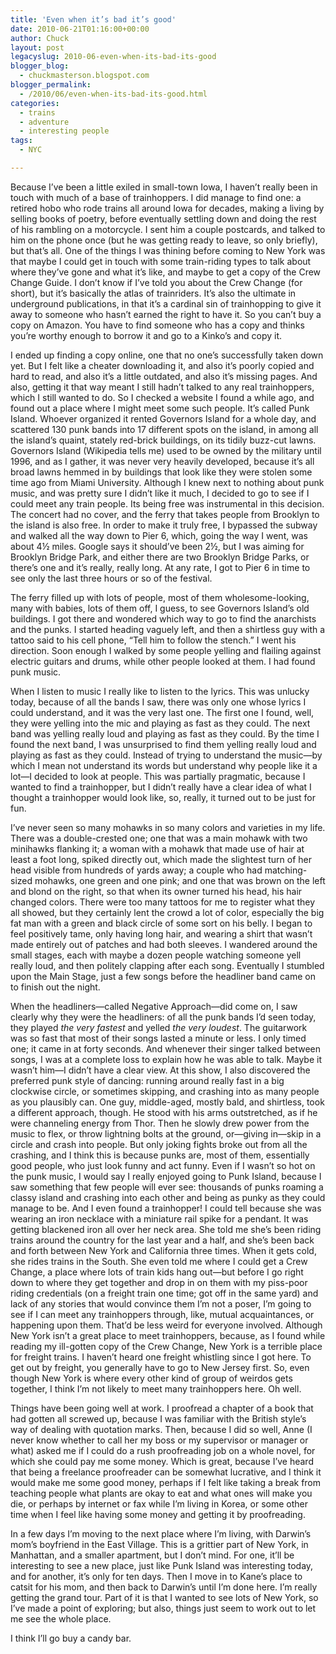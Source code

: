```yaml
---
title: 'Even when it’s bad it’s good'
date: 2010-06-21T01:16:00+00:00
author: Chuck
layout: post
legacyslug: 2010-06-even-when-its-bad-its-good
blogger_blog:
  - chuckmasterson.blogspot.com
blogger_permalink:
  - /2010/06/even-when-its-bad-its-good.html
categories:
  - trains
  - adventure
  - interesting people
tags:
  - NYC

---
```

Because I’ve been a little exiled in small-town Iowa, I haven’t really been in
touch with much of a base of trainhoppers. I did manage to find one: a retired
hobo who rode trains all around Iowa for decades, making a living by selling
books of poetry, before eventually settling down and doing the rest of his
rambling on a motorcycle. I sent him a couple postcards, and talked to him on
the phone once (but he was getting ready to leave, so only briefly), but that’s
all. One of the things I was thining before coming to New York was that maybe I
could get in touch with some train-riding types to talk about where they’ve
gone and what it’s like, and maybe to get a copy of the Crew Change Guide. I
don’t know if I’ve told you about the Crew Change (for short), but it’s
basically the atlas of trainriders. It’s also the ultimate in underground
publications, in that it’s a cardinal sin of trainhopping to give it away to
someone who hasn’t earned the right to have it. So you can’t buy a copy on
Amazon. You have to find someone who has a copy and thinks you’re worthy enough
to borrow it and go to a Kinko’s and copy it. 

I ended up finding a copy online, one that no one’s successfully taken down
yet. But I felt like a cheater downloading it, and also it’s poorly copied and
hard to read, and also it’s a little outdated, and also it’s missing pages. And
also, getting it that way meant I still hadn’t talked to any real trainhoppers,
which I still wanted to do. So I checked a website I found a while ago, and
found out a place where I might meet some such people. It’s called Punk Island.
Whoever organized it rented Governors Island for a whole day, and scattered 130
punk bands into 17 different spots on the island, in among all the island’s
quaint, stately red-brick buildings, on its tidily buzz-cut lawns. Governors
Island <span class="small">(Wikipedia tells me)</span> used to be owned by the
military until 1996, and as I gather, it was never very heavily developed,
because it’s all broad lawns hemmed in by buildings that look like they were
stolen some time ago from Miami University. Although I knew next to nothing
about punk music, and was pretty sure I didn’t like it much, I decided to go to
see if I could meet any train people. Its being free was instrumental in this
decision. The concert had no cover, and the ferry that takes people from
Brooklyn to the island is also free. In order to make it truly free, I bypassed
the subway and walked all the way down to Pier 6, which, going the way I went,
was about 4½ miles. Google says it should’ve been 2½, but I was aiming for
Brooklyn Bridge Park, and either there are two Brooklyn Bridge Parks, or
there’s one and it’s really, really long. At any rate, I got to Pier 6 in time
to see only the last three hours or so of the festival.

The ferry filled up with lots of people, most of them wholesome-looking, many
with babies, lots of them off, I guess, to see Governors Island’s old
buildings. I got there and wondered which way to go to find the anarchists and
the punks. I started heading vaguely left, and then a shirtless guy with a
tattoo said to his cell phone, “Tell him to follow the stench.” I went his
direction. Soon enough I walked by some people yelling and flailing against
electric guitars and drums, while other people looked at them. I had found punk
music.

When I listen to music I really like to listen to the lyrics. This was unlucky
today, because of all the bands I saw, there was only one whose lyrics I could
understand, and it was the very last one. The first one I found, well, they
were yelling into the mic and playing as fast as they could. The next band was
yelling really loud and playing as fast as they could. By the time I found the
next band, I was unsurprised to find them yelling really loud and playing as
fast as they could. Instead of trying to understand the music—by which I mean
not understand its words but understand why people like it a lot—I decided to
look at people. This was partially pragmatic, because I wanted to find a
trainhopper, but I didn’t really have a clear idea of what I thought a
trainhopper would look like, so, really, it turned out to be just for fun.

I’ve never seen so many mohawks in so many colors and varieties in my life.
There was a double-crested one; one that was a main mohawk with two minihawks
flanking it; a woman with a mohawk that made use of hair at least a foot long,
spiked directly out, which made the slightest turn of her head visible from
hundreds of yards away; a couple who had matching-sized mohawks, one green and
one pink; and one that was brown on the left and blond on the right, so that
when its owner turned his head, his hair changed colors. There were too many
tattoos for me to register what they all showed, but they certainly lent the
crowd a lot of color, especially the big fat man with a green and black circle
of some sort on his belly. I began to feel positively tame, only having long
hair, and wearing a shirt that wasn’t made entirely out of patches and had both
sleeves. I wandered around the small stages, each with maybe a dozen people
watching someone yell really loud, and then politely clapping after each song.
Eventually I stumbled upon the Main Stage, just a few songs before the
headliner band came on to finish out the night.

When the headliners—called Negative Approach—did come on, I saw clearly why
they were the headliners: of all the punk bands I’d seen today, they played
*the very fastest* and yelled *the very loudest*. The guitarwork was so fast
that most of their songs lasted a minute or less. I only timed one; it came in
at forty seconds. And whenever their singer talked between songs, I was at a
complete loss to explain how he was able to talk. Maybe it wasn’t him—I didn’t
have a clear view. At this show, I also discovered the preferred punk style of
dancing: running around really fast in a big clockwise circle, or sometimes
skipping, and crashing into as many people as you plausibly can. One guy,
middle-aged, mostly bald, and shirtless, took a different approach, though. He
stood with his arms outstretched, as if he were channeling energy from Thor.
Then he slowly drew power from the music to flex, or throw lightning bolts at
the ground, or—giving in—skip in a circle and crash into people. But only
joking fights broke out from all the crashing, and I think this is because
punks are, most of them, essentially good people, who just look funny and act
funny. Even if I wasn’t so hot on the punk music, I would say I really enjoyed
going to Punk Island, because I saw something that few people will ever see:
thousands of punks roaming a classy island and crashing into each other and
being as punky as they could manage to be. And I even found a trainhopper! I
could tell because she was wearing an iron necklace with a miniature rail spike
for a pendant. It was getting blackened iron all over her neck area. She told
me she’s been riding trains around the country for the last year and a half,
and she’s been back and forth between New York and California three times. When
it gets cold, she rides trains in the South. She even told me where I could get
a Crew Change, a place where lots of train kids hang out—but before I go right
down to where they get together and drop in on them with my piss-poor riding
credentials (on a freight train one time; got off in the same yard) and lack of
any stories that would convince them I’m not a poser, I’m going to see if I can
meet any trainhoppers through, like, mutual acquaintances, or happening upon
them. That’d be less weird for everyone involved. Although New York isn’t a
great place to meet trainhoppers, because, as I found while reading my
ill-gotten copy of the Crew Change, New York is a terrible place for freight
trains. I haven’t heard one freight whistling since I got here. To get out by
freight, you generally have to go to New Jersey first. So, even though New York
is where every other kind of group of weirdos gets together, I think I’m not
likely to meet many trainhoppers here. Oh well.

Things have been going well at work. I proofread a chapter of a book that had
gotten all screwed up, because I was familiar with the British style’s way of
dealing with quotation marks. Then, because I did so well, Anne (I never know
whether to call her my boss or my supervisor or manager or what) asked me if I
could do a rush proofreading job on a whole novel, for which she could pay me
some money. Which is great, because I’ve heard that being a freelance
proofreader can be somewhat lucrative, and I think it would make me some good
money, perhaps if I felt like taking a break from teaching people what plants
are okay to eat and what ones will make you die, or perhaps by internet or fax
while I’m living in Korea, or some other time when I feel like having some
money and getting it by proofreading.

In a few days I’m moving to the next place where I’m living, with Darwin’s
mom’s boyfriend in the East Village. This is a grittier part of New York, in
Manhattan, and a smaller apartment, but I don’t mind. For one, it’ll be
interesting to see a new place, just like Punk Island was interesting today,
and for another, it’s only for ten days. Then I move in to Kane’s place to
catsit for his mom, and then back to Darwin’s until I’m done here. I’m really
getting the grand tour. Part of it is that I wanted to see lots of New York, so
I’ve made a point of exploring; but also, things just seem to work out to let
me see the whole place.

I think I’ll go buy a candy bar.


